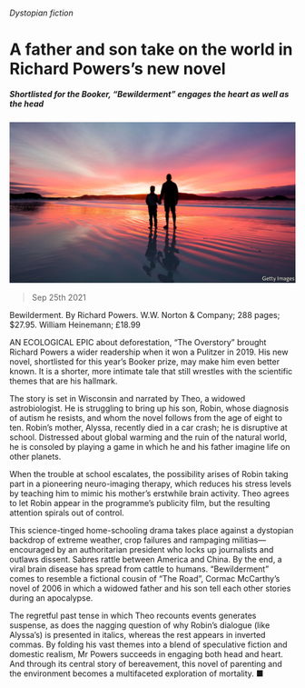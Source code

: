 ###### Dystopian fiction

# A father and son take on the world in Richard Powers’s new novel 

##### Shortlisted for the Booker, “Bewilderment” engages the heart as well as the head 

![image](images/20210925_bkp505.jpg) 

> Sep 25th 2021 

Bewilderment. By Richard Powers. W.W. Norton &amp; Company; 288 pages; $27.95. William Heinemann; £18.99

AN ECOLOGICAL EPIC about deforestation, “The Overstory” brought Richard Powers a wider readership when it won a Pulitzer in 2019. His new novel, shortlisted for this year’s Booker prize, may make him even better known. It is a shorter, more intimate tale that still wrestles with the scientific themes that are his hallmark.


The story is set in Wisconsin and narrated by Theo, a widowed astrobiologist. He is struggling to bring up his son, Robin, whose diagnosis of autism he resists, and whom the novel follows from the age of eight to ten. Robin’s mother, Alyssa, recently died in a car crash; he is disruptive at school. Distressed about global warming and the ruin of the natural world, he is consoled by playing a game in which he and his father imagine life on other planets.

When the trouble at school escalates, the possibility arises of Robin taking part in a pioneering neuro-imaging therapy, which reduces his stress levels by teaching him to mimic his mother’s erstwhile brain activity. Theo agrees to let Robin appear in the programme’s publicity film, but the resulting attention spirals out of control.

This science-tinged home-schooling drama takes place against a dystopian backdrop of extreme weather, crop failures and rampaging militias—encouraged by an authoritarian president who locks up journalists and outlaws dissent. Sabres rattle between America and China. By the end, a viral brain disease has spread from cattle to humans. “Bewilderment” comes to resemble a fictional cousin of “The Road”, Cormac McCarthy’s novel of 2006 in which a widowed father and his son tell each other stories during an apocalypse.

The regretful past tense in which Theo recounts events generates suspense, as does the nagging question of why Robin’s dialogue (like Alyssa’s) is presented in italics, whereas the rest appears in inverted commas. By folding his vast themes into a blend of speculative fiction and domestic realism, Mr Powers succeeds in engaging both head and heart. And through its central story of bereavement, this novel of parenting and the environment becomes a multifaceted exploration of mortality. ■

